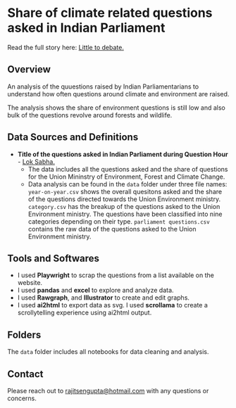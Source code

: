 # Share of climate related questions asked in Indian Parliament
Read the full story here: [Little to debate.](https://junekim6.github.io/lithium-lifecycle/)

## Overview
An analysis of the quuestions raised by Indian Parliamentarians to understand how often questions around climate and environment are raised. 

The analysis shows the share of environment questions is still low and also bulk of the questions revolve around forests and wildlife. 

## Data Sources and Definitions
- **Title of the questions asked in Indian Parliament during Question Hour** - [Lok Sabha.](https://sansad.in/ls/questions/questions-and-answers)
    - The data includes all the questions asked and the share of questions for the Union Mininstry of Environment, Forest and Climate Change.
    - Data analysis can be found in the `data` folder under three file names:
    `year-on-year.csv` shows the overall quesitons asked and the share of the questions directed towards the Union Environment ministry.
    `category.csv` has  the breakup of the questions asked to the Union Environment ministry. The questions have been classified into nine categories depending on their type. 
    `parliament questions.csv` contains the raw data of the questions asked to the Union Environment ministry.

## Tools and Softwares
- I used **Playwright** to scrap the questions from a list available on the website. 
- I used **pandas** and **excel** to explore and analyze data.
- I used **Rawgraph**, and **Illustrator** to create and edit graphs. 
- I used **ai2html** to export data as svg. I used **scrollama** to create a scrollytelling experience using ai2html output.

## Folders
The `data` folder includes all notebooks for data cleaning and analysis.

## Contact
Please reach out to rajitsengupta@hotmail.com with any questions or concerns.
